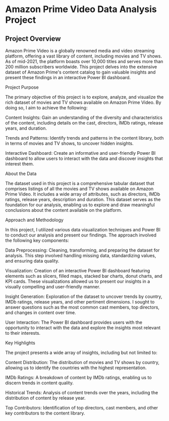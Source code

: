 # Amazon Prime Video Data Analysis Project

## Project Overview

Amazon Prime Video is a globally renowned media and video streaming platform, offering a vast library of content, including movies and TV shows. As of mid-2021, the platform boasts over 10,000 titles and serves more than 200 million subscribers worldwide. This project delves into the extensive dataset of Amazon Prime's content catalog to gain valuable insights and present these findings in an interactive Power BI dashboard.

Project Purpose

The primary objective of this project is to explore, analyze, and visualize the rich dataset of movies and TV shows available on Amazon Prime Video. By doing so, I aim to achieve the following:

Content Insights: Gain an understanding of the diversity and characteristics of the content, including details on the cast, directors, IMDb ratings, release years, and duration.

Trends and Patterns: Identify trends and patterns in the content library, both in terms of movies and TV shows, to uncover hidden insights.

Interactive Dashboard: Create an informative and user-friendly Power BI dashboard to allow users to interact with the data and discover insights that interest them.

About the Data

The dataset used in this project is a comprehensive tabular dataset that comprises listings of all the movies and TV shows available on Amazon Prime Video. It includes a wide array of attributes, such as directors, IMDb ratings, release years, description and duration. This dataset serves as the foundation for our analysis, enabling us to explore and draw meaningful conclusions about the content available on the platform.

Approach and Methodology

In this project, I utilized various data visualization techniques and Power BI to conduct our analysis and present our findings. The approach involved the following key components:

Data Preprocessing: Cleaning, transforming, and preparing the dataset for analysis. This step involved handling missing data, standardizing values, and ensuring data quality.

Visualization: Creation of an interactive Power BI dashboard featuring elements such as slicers, filled maps, stacked bar charts, donut charts, and KPI cards. These visualizations allowed us to present our insights in a visually compelling and user-friendly manner.

Insight Generation: Exploration of the dataset to uncover trends by country, IMDb ratings, release years, and other pertinent dimensions. I sought to answer questions such as the most common cast members, top directors, and changes in content over time.

User Interaction: The Power BI dashboard provides users with the opportunity to interact with the data and explore the insights most relevant to their interests.

Key Highlights

The project presents a wide array of insights, including but not limited to:

Content Distribution: The distribution of movies and TV shows by country, allowing us to identify the countries with the highest representation.

IMDb Ratings: A breakdown of content by IMDb ratings, enabling us to discern trends in content quality.

Historical Trends: Analysis of content trends over the years, including the distribution of content by release year.

Top Contributors: Identification of top directors, cast members, and other key contributors to the content library.
